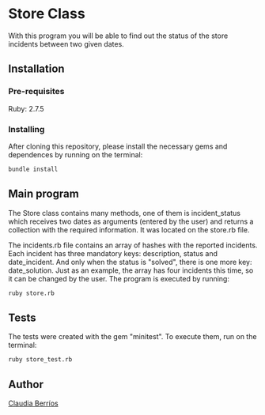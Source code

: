 # Store Class
With this program you will be able to find out the status of the store incidents between two given dates.

## Installation
### Pre-requisites
Ruby: 2.7.5
### Installing
After cloning this repository, please install the necessary gems and dependences by running on the terminal:
```bash
bundle install
```

## Main program
The Store class contains many methods, one of them is incident_status which receives two dates as arguments (entered by the user) and returns a collection with the required information. It was located on the store.rb file.

The incidents.rb file contains an array of hashes with the reported incidents. Each incident has three mandatory keys: description, status and date_incident. And only when the status is "solved", there is one more key: date_solution.
Just as an example, the array has four incidents this time, so it can be changed by the user.
The program is executed by running:
```bash
ruby store.rb
```

## Tests
The tests were created with the gem "minitest". To execute them, run on the terminal:
```bash
ruby store_test.rb
```

## Author
[Claudia Berríos](https://www.linkedin.com/in/claudia-berrios-939265b9/)
